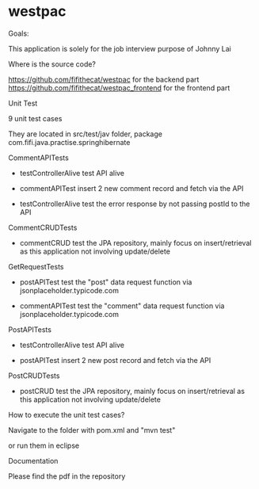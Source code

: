 # westpac

Goals:

This application is solely for the job interview purpose of Johnny Lai


Where is the source code?

https://github.com/fifithecat/westpac for the backend part
https://github.com/fifithecat/westpac_frontend for the frontend part


Unit Test

9 unit test cases

They are located in src/test/jav folder, package com.fifi.java.practise.springhibernate

CommentAPITests

- testControllerAlive test API alive

- commentAPITest insert 2 new comment record and fetch via the API

- testControllerAlive test the error response by not passing postId to the API


CommentCRUDTests

- commentCRUD test the JPA repository, mainly focus on insert/retrieval as this application not involving update/delete


GetRequestTests

- postAPITest test the "post" data request function via jsonplaceholder.typicode.com

- commentAPITest test the "comment" data request function via jsonplaceholder.typicode.com


PostAPITests

- testControllerAlive test API alive

- postAPITest insert 2 new post record and fetch via the API


PostCRUDTests

- postCRUD test the JPA repository, mainly focus on insert/retrieval as this application not involving update/delete


How to execute the unit test cases?

Navigate to the folder with pom.xml and "mvn test"

or run them in eclipse

Documentation

Please find the pdf in the repository
